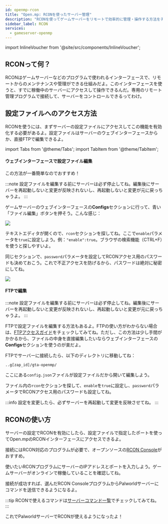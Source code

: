 ```yaml
---
id: openmp-rcon
title: "Open.mp: RCONを使ったサーバー管理"
description: "RCONを使ってゲームサーバーをリモートで効率的に管理・操作する方法をチェック → 今すぐ詳しく見る"
sidebar_label: RCON
services:
  - gameserver-openmp
---
```


import InlineVoucher from '@site/src/components/InlineVoucher';

## RCONって何？

RCONはゲームサーバーなどのプログラムで使われるインターフェースで、リモートからのメンテナンスや管理ができる仕組みだよ。このインターフェースを使うと、すでに稼働中のサーバーにアクセスして操作できるんだ。専用のリモート管理プログラムで接続して、サーバーをコントロールできるってわけ。

<InlineVoucher />

## 設定ファイルへのアクセス方法

RCONを使うには、まずサーバーの設定ファイルにアクセスしてこの機能を有効化する必要があるよ。設定ファイルはサーバーのウェブインターフェースからか、直接FTPで編集できるよ。

import Tabs from '@theme/Tabs';
import TabItem from '@theme/TabItem';

<Tabs>
<TabItem value="configs" label="ウェブインターフェースで設定ファイル編集">

#### ウェブインターフェースで設定ファイル編集

この方法が一番簡単なのでおすすめ！

:::note
設定ファイルを編集する前にサーバーは必ず停止してね。編集後にサーバーを再起動しないと変更が反映されないし、再起動しないと変更が元に戻っちゃうよ。
:::

ゲームサーバーのウェブインターフェースの**Configs**セクションに行って、青い「ファイル編集」ボタンを押そう。こんな感じ：

![](https://github.com/zaphosting/docs/assets/42719082/6a147644-8bfb-4e5d-bff5-3e2c5d999e64)

テキストエディタが開くので、`rcon`セクションを探してね。ここで`enable`パラメータを`true`に設定しよう。例：`"enable":true`。ブラウザの検索機能（CTRL+F）を使うと探しやすいよ。

同じセクションで、`password`パラメータを設定してRCONアクセス用のパスワードも決めておこう。これで不正アクセスを防げるから、パスワードは絶対に秘密にしてね。

![](https://github.com/zaphosting/docs/assets/42719082/d3fbb8ac-b836-4e12-a7cf-d1b4961925d7)

</TabItem>

<TabItem value="ftp" label="FTPで編集">

#### FTPで編集

:::note
設定ファイルを編集する前にサーバーは必ず停止してね。編集後にサーバーを再起動しないと変更が反映されないし、再起動しないと変更が元に戻っちゃうよ。
:::

FTPで設定ファイルを編集する方法もあるよ。FTPの使い方がわからない場合は、[FTPアクセスガイド](gameserver-ftpaccess.md)をチェックしてみてね。ただし、この方法は少し手間がかかるから、ファイルの中身を直接編集したいならウェブインターフェースの**Configs**セクションを使うのが楽だよ。

FTPでサーバーに接続したら、以下のディレクトリに移動してね：
```
..g[zap_id]/gta-openmp/
```

ここにある`config.json`ファイルが設定ファイルだから開いて編集しよう。

ファイル内の`rcon`セクションを探して、`enable`を`true`に設定し、`password`パラメータでRCONアクセス用のパスワードも設定してね。

</TabItem>
</Tabs>

:::info
設定を変更したら、必ずサーバーを再起動して変更を反映させてね。
:::

## RCONの使い方

サーバーの設定でRCONを有効にしたら、設定ファイルで指定したポートを使ってOpen.mpのRCONインターフェースにアクセスできるよ。

接続にはRCON対応のプログラムが必要で、オープンソースの[RCON Console](https://sourceforge.net/projects/rconconsole/)がおすすめ。

使いたいRCONプログラムにサーバーのIPアドレスとポートを入力しよう。ゲームサーバーがオンラインで稼働していることを確認してね。

接続が成功すれば、選んだRCON ConsoleプログラムからPalworldサーバーにコマンドを送信できるようになるよ。

:::tip
RCONで使えるコマンドは[サーバーコマンド一覧](openmp-server-commands.md)でチェックしてみてね。
:::

これでPalworldサーバーでRCONが使えるようになったよ！

<InlineVoucher />